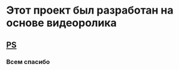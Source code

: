 # Этот проект был разработан на основе видеоролика 
## [PS](''https://www.youtube.com/watch?v=kqkzl9TPW5E&t=1434s')
### Всем спасибо